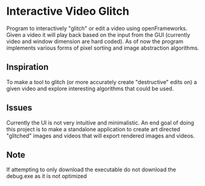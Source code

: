 # Interactive Video Glitch
Program to interactively "glitch" or edit a video using openFrameworks. Given a video it will play back based on the input from the GUI (currently video and window dimension are hard coded). As of now the program implements various forms of pixel sorting and image abstraction algorithms.  

## Inspiration
To make a tool to glitch (or more accurately create "destructive" edits on) a given video and explore interesting algorithms that could be used.

## Issues
Currently the UI is not very intuitive and minimalistic. An end goal of doing this project is to make a standalone application to create art directed "glitched" images and videos that will export rendered images and videos. 

## Note
If attempting to only download the executable do not download the debug.exe as it is not optimized
